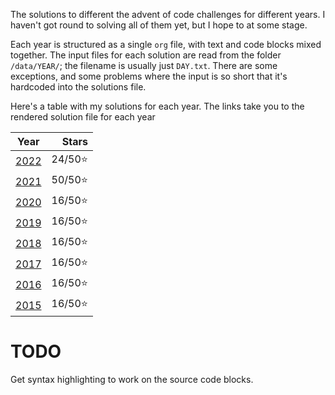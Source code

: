 The solutions to different the advent of code challenges for different years. I haven't got round to solving all of them yet, but I hope to at some stage.

Each year is structured as a single `org` file, with text and code blocks mixed together. The input files for each solution are read from the folder `/data/YEAR/`; the filename is usually just `DAY.txt`. There are some exceptions, and some problems where the input is so short that it's hardcoded into the solutions file.

Here's a table with my solutions for each year. The links take you to the rendered solution file for each year

|       Year       |   Stars |
|:----------------:|--------:|
| [2022](2022.org) | 24/50⭐ |
| [2021](2021.org) | 50/50⭐ |
| [2020](2020.org) | 16/50⭐ |
| [2019](2019.org) | 16/50⭐ |
| [2018](2018.org) | 16/50⭐ |
| [2017](2017.org) | 16/50⭐ |
| [2016](2016.org) | 16/50⭐ |
| [2015](2015.org) | 16/50⭐ |

# TODO

Get syntax highlighting to work on the source code blocks.
